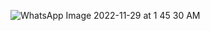 ![WhatsApp Image 2022-11-29 at 1 45 30 AM](https://user-images.githubusercontent.com/116415630/204496629-8d61dbe8-5961-4349-8347-bb3ed5930f86.jpeg)
